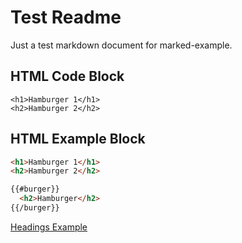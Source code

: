 
# Test Readme

Just a test markdown document for marked-example.

## HTML Code Block

```
<h1>Hamburger 1</h1>
<h2>Hamburger 2</h2>
```

## HTML Example Block

```html
<h1>Hamburger 1</h1>
<h2>Hamburger 2</h2>
```

```html
{{#burger}}
  <h2>Hamburger</h2>
{{/burger}}
```

<a href="/docs/examples/headings.html" data-example>Headings Example</a>

